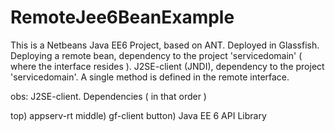 RemoteJee6BeanExample
=====================

This is a Netbeans Java EE6 Project, based on ANT.
Deployed in Glassfish.
Deploying a remote bean, dependency to the project 'servicedomain' ( where the interface resides ).
J2SE-client (JNDI), dependency to the project 'servicedomain'.
A single method is defined in the remote interface.

obs: J2SE-client.
Dependencies ( in that order )

top) appserv-rt
middle) gf-client
button) Java EE 6 API Library


